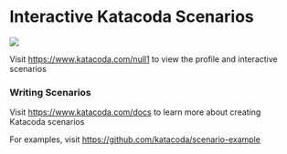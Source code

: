 # Interactive Katacoda Scenarios

[![](http://shields.katacoda.com/katacoda/null1/count.svg)](https://www.katacoda.com/null1 "Get your profile on Katacoda.com")

Visit https://www.katacoda.com/null1 to view the profile and interactive scenarios

### Writing Scenarios
Visit https://www.katacoda.com/docs to learn more about creating Katacoda scenarios

For examples, visit https://github.com/katacoda/scenario-example
